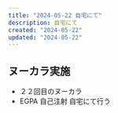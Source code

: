 ```yaml
---
title: "2024-05-22 自宅にて"
description: 自宅にて
created: "2024-05-22"
updated: "2024-05-22"
---
```


## ヌーカラ実施

- ２２回目のヌーカラ
- EGPA 自己注射 自宅にて行う
